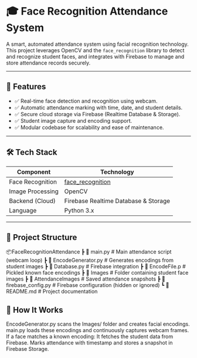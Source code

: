 # 🎓 Face Recognition Attendance System

A smart, automated attendance system using facial recognition technology.  
This project leverages OpenCV and the `face_recognition` library to detect and recognize student faces, and integrates with Firebase to manage and store attendance records securely.

---

## 🚀 Features

- ✅ Real-time face detection and recognition using webcam.
- ✅ Automatic attendance marking with time, date, and student details.
- ✅ Secure cloud storage via Firebase (Realtime Database & Storage).
- ✅ Student image capture and encoding support.
- ✅ Modular codebase for scalability and ease of maintenance.

---

## 🛠️ Tech Stack

| Component           | Technology                             |
|--------------------|-----------------------------------------|
| Face Recognition   | [face_recognition](https://github.com/ageitgey/face_recognition) |
| Image Processing   | OpenCV                                  |
| Backend (Cloud)    | Firebase Realtime Database & Storage    |
| Language           | Python 3.x                              |

---

## 📁 Project Structure

📦FaceRecognitionAttendance
┣ 📜 main.py # Main attendance script (webcam loop)
┣ 📜 EncodeGenerator.py # Generates encodings from student images
┣ 📜 Database.py # Firebase integration
┣ 📜 EncodeFile.p # Pickled known face encodings
┣ 📁 Images # Folder containing student face images
┣ 📁 AttendanceImages # Saved attendance snapshots
┣ 📜 firebase_config.py # Firebase configuration (hidden or ignored)
┗ 📜 README.md # Project documentation

## 🧠 How It Works
EncodeGenerator.py scans the Images/ folder and creates facial encodings.
main.py loads these encodings and continuously captures webcam frames.
If a face matches a known encoding:
It fetches the student data from Firebase.
Marks attendance with timestamp and stores a snapshot in Firebase Storage.
